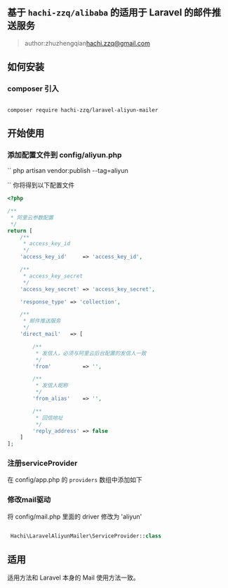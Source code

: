 ## 基于 `hachi-zzq/alibaba` 的适用于 Laravel 的邮件推送服务

> author:zhuzhengqian<hachi.zzq@gmail.com>


## 如何安装

### composer 引入

```$shell

composer require hachi-zzq/laravel-aliyun-mailer

```

## 开始使用

### 添加配置文件到 config/aliyun.php

``
php artisan vendor:publish --tag=aliyun

``
你将得到以下配置文件

```php
<?php

/**
 * 阿里云参数配置
 */
return [
    /**
     * access_key_id
     */
    'access_key_id'     => 'access_key_id',

    /**
     * access_key_secret
     */
    'access_key_secret' => 'access_key_secret',

    'response_type' => 'collection',

    /**
     * 邮件推送服务
     */
    'direct_mail'   => [

        /**
         * 发信人，必须与阿里云后台配置的发信人一致
         */
        'from'          => '',

        /**
         * 发信人昵称
         */
        'from_alias'    => '',

        /**
         * 回信地址
         */
        'reply_address' => false
    ]
];

```

### 注册serviceProvider

在 config/app.php 的 ``providers`` 数组中添加如下


### 修改mail驱动

将 config/mail.php 里面的 driver 修改为 'aliyun'

```php

 Hachi\LaravelAliyunMailer\ServiceProvider::class

```
## 适用

适用方法和 Laravel 本身的 Mail 使用方法一致。















 